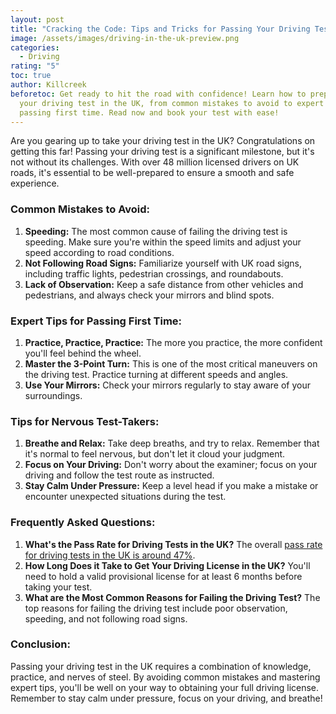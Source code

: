 ```yaml
---
layout: post
title: "Cracking the Code: Tips and Tricks for Passing Your Driving Test in the UK"
image: /assets/images/driving-in-the-uk-preview.png
categories:
  - Driving
rating: "5"
toc: true
author: Killcreek
beforetoc: Get ready to hit the road with confidence! Learn how to prepare for
  your driving test in the UK, from common mistakes to avoid to expert tips for
  passing first time. Read now and book your test with ease!
---
```

Are you gearing up to take your driving test in the UK? Congratulations on
getting this far! Passing your driving test is a significant milestone,
but it's not without its challenges. With over 48 million licensed drivers
on UK roads, it's essential to be well-prepared to ensure a smooth and
safe experience.

### **Common Mistakes to Avoid:**

1. **Speeding:** The most common cause of failing the driving test is
speeding. Make sure you're within the speed limits and adjust your speed
according to road conditions.
2. **Not Following Road Signs:** Familiarize yourself with UK road signs,
including traffic lights, pedestrian crossings, and roundabouts.
3. **Lack of Observation:** Keep a safe distance from other vehicles and
pedestrians, and always check your mirrors and blind spots.

### **Expert Tips for Passing First Time:**

1. **Practice, Practice, Practice:** The more you practice, the more
confident you'll feel behind the wheel.
2. **Master the 3-Point Turn:** This is one of the most critical maneuvers
on the driving test. Practice turning at different speeds and angles.
3. **Use Your Mirrors:** Check your mirrors regularly to stay aware of
your surroundings.

### **Tips for Nervous Test-Takers:**

1. **Breathe and Relax:** Take deep breaths, and try to relax. Remember
that it's normal to feel nervous, but don't let it cloud your judgment.
2. **Focus on Your Driving:** Don't worry about the examiner; focus on
your driving and follow the test route as instructed.
3. **Stay Calm Under Pressure:** Keep a level head if you make a mistake
or encounter unexpected situations during the test.

### **Frequently Asked Questions:**

1. **What's the Pass Rate for Driving Tests in the UK?**
The overall [pass rate for driving tests in the UK is around 47%](/driving-test-centres).
2. **How Long Does it Take to Get Your Driving License in the UK?**
You'll need to hold a valid provisional license for at least 6 months
before taking your test.
3. **What are the Most Common Reasons for Failing the Driving Test?**
The top reasons for failing the driving test include poor observation,
speeding, and not following road signs.

### **Conclusion:**

Passing your driving test in the UK requires a combination of knowledge,
practice, and nerves of steel. By avoiding common mistakes and mastering
expert tips, you'll be well on your way to obtaining your full driving
license. Remember to stay calm under pressure, focus on your driving, and
breathe!
